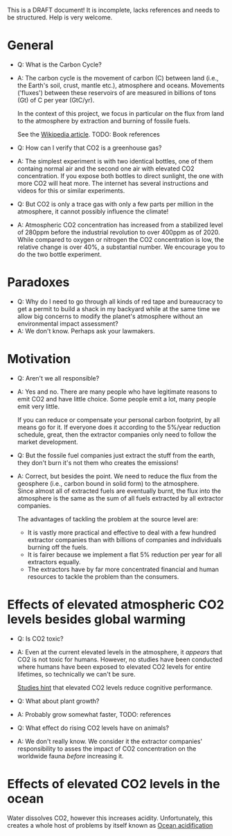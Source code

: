 This is a DRAFT document!  It is incomplete, lacks references and 
needs to be structured.  Help is very welcome.

# General

* Q: What is the Carbon Cycle?
* A: The carbon cycle is the movement of carbon (C) between land
     (i.e., the Earth's soil, crust, mantle etc.), atmosphere and 
     oceans.  Movements ('fluxes') between these reservoirs of are measured
     in billions of tons (Gt) of C per year (GtC/yr).  
     
     In the context of this project, we focus in particular on the
     flux from land to the atmosphere by extraction and burning of
     fossile fuels.

     See the [Wikipedia article](https://en.wikipedia.org/wiki/Carbon_cycle).
     TODO: Book references
     
* Q: How can I verify that CO2 is a greenhouse gas?
* A: The simplest experiment is with two identical bottles, one
     of them containg normal air and the second one air with elevated
     CO2 concentration.  If you expose both bottles to direct sunlight,
     the one with more CO2 will heat more.  The internet has
     several instructions and videos for this or similar experiments.
  
* Q: But CO2 is only a trace gas with only a few parts per million
  in the atmosphere, it cannot possibly influence the climate!
* A: Atmospheric CO2 concentration has increased from a stabilized
  level of 280ppm before the industrial revolution to over 400ppm
  as of 2020.  While compared to oxygen or nitrogen the CO2 concentration
  is low, the relative change is over 40%, a substantial number.
  We encourage you to do the two bottle experiment.



# Paradoxes

* Q: Why do I need to go through all kinds of red tape and bureaucracy
  to get a permit to build a shack in my backyard while at
  the same time we allow big concerns to modify the planet's 
  atmosphere without an environmental impact assessment?
* A: We don't know.  Perhaps ask your lawmakers.

# Motivation

* Q: Aren't we all responsible?
* A: Yes and no.  There are many people who have legitimate reasons to
  emit CO2 and have little choice.  Some people emit a lot, many
  people emit very little.

  If you can reduce or compensate your personal carbon footprint, by
  all means go for it.  If everyone does it according to the 5%/year
  reduction schedule, great, then the extractor
  companies only need to follow the market development.

* Q: But the fossile fuel companies just extract the stuff from the earth,
  they don't burn it's not them who creates the emissions!
* A: Correct, but besides the point.  We need to reduce the flux from
  the geosphere (i.e., carbon bound in solid form) to the atmosphere.  
  Since almost all of extracted fuels are eventually burnt, the flux 
  into the atmosphere is the same as the sum of all fuels extracted by 
  all extractor companies.
  
  The advantages of tackling the problem at the source level are:
  * It is vastly more practical and effective to deal with a few hundred
    extractor companies than with billions of companies and individuals
    burning off the fuels.
  * It is fairer because we implement a flat 5% reduction per
    year for all extractors equally.
  * The extractors have by far more concentrated financial and
    human resources to tackle the problem than the consumers.

# Effects of elevated atmospheric CO2 levels besides global warming

* Q: Is CO2 toxic?
* A: Even at the current elevated levels in the atmosphere, it *appears*
  that CO2 is not toxic for humans.  However, no studies have been
  conducted where humans have been exposed to elevated CO2 levels
  for entire lifetimes, so technically we can't be sure.  
  
  [Studies hint](https://www.businessinsider.com/office-air-co2-levels-making-workers-tired-2017-11) 
  that elevated CO2 levels reduce cognitive performance.

* Q: What about plant growth?
* A: Probably grow somewhat faster, TODO: references

* Q: What effect do rising CO2 levels have on animals?
* A: We don't really know.  We consider it the extractor companies' 
     responsibility to asses the impact of CO2 concentration on
     the worldwide fauna *before* increasing it.


# Effects of elevated CO2 levels in the ocean

Water dissolves CO2, however this increases acidity. 
Unfortunately, this creates a whole host of problems
by itself known as 
[Ocean acidification](https://en.wikipedia.org/wiki/Ocean_acidification)
